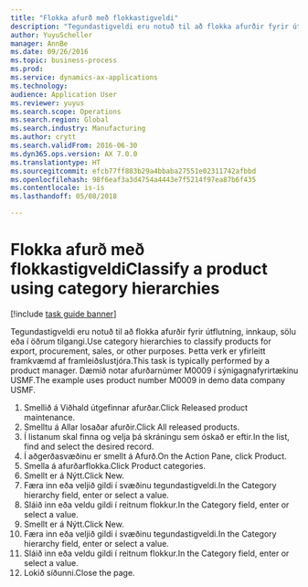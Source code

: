```yaml
--- 
title: "Flokka afurð með flokkastigveldi"
description: "Tegundastigveldi eru notuð til að flokka afurðir fyrir útflutning, innkaup, sölu eða í öðrum tilgangi."
author: YuyuScheller
manager: AnnBe
ms.date: 09/26/2016
ms.topic: business-process
ms.prod: 
ms.service: dynamics-ax-applications
ms.technology: 
audience: Application User
ms.reviewer: yuyus
ms.search.scope: Operations
ms.search.region: Global
ms.search.industry: Manufacturing
ms.author: crytt
ms.search.validFrom: 2016-06-30
ms.dyn365.ops.version: AX 7.0.0
ms.translationtype: HT
ms.sourcegitcommit: efcb77ff883b29a4bbaba27551e02311742afbbd
ms.openlocfilehash: 98f6eaf3a3d4754a4443e7f5214f97ea87b6f435
ms.contentlocale: is-is
ms.lasthandoff: 05/08/2018

---
```

# <a name="classify-a-product-using-category-hierarchies"></a><span data-ttu-id="645e0-103">Flokka afurð með flokkastigveldi</span><span class="sxs-lookup"><span data-stu-id="645e0-103">Classify a product using category hierarchies</span></span>

[!include [task guide banner](../../includes/task-guide-banner.md)]

<span data-ttu-id="645e0-104">Tegundastigveldi eru notuð til að flokka afurðir fyrir útflutning, innkaup, sölu eða í öðrum tilgangi.</span><span class="sxs-lookup"><span data-stu-id="645e0-104">Use category hierarchies to classify products for export, procurement, sales, or other purposes.</span></span> <span data-ttu-id="645e0-105">Þetta verk er yfirleitt framkvæmd af framleiðslustjóra.</span><span class="sxs-lookup"><span data-stu-id="645e0-105">This task is typically performed by a product manager.</span></span> <span data-ttu-id="645e0-106">Dæmið notar afurðarnúmer M0009 í sýnigagnafyrirtækinu USMF.</span><span class="sxs-lookup"><span data-stu-id="645e0-106">The example uses product number M0009 in demo data company USMF.</span></span>

1. <span data-ttu-id="645e0-107">Smellið á Viðhald útgefinnar afurðar.</span><span class="sxs-lookup"><span data-stu-id="645e0-107">Click Released product maintenance.</span></span>
2. <span data-ttu-id="645e0-108">Smelltu á Allar losaðar afurðir.</span><span class="sxs-lookup"><span data-stu-id="645e0-108">Click All released products.</span></span>
3. <span data-ttu-id="645e0-109">Í listanum skal finna og velja þá skráningu sem óskað er eftir.</span><span class="sxs-lookup"><span data-stu-id="645e0-109">In the list, find and select the desired record.</span></span>
4. <span data-ttu-id="645e0-110">Í aðgerðasvæðinu er smellt á Afurð.</span><span class="sxs-lookup"><span data-stu-id="645e0-110">On the Action Pane, click Product.</span></span>
5. <span data-ttu-id="645e0-111">Smella á afurðarflokka.</span><span class="sxs-lookup"><span data-stu-id="645e0-111">Click Product categories.</span></span>
6. <span data-ttu-id="645e0-112">Smellt er á Nýtt.</span><span class="sxs-lookup"><span data-stu-id="645e0-112">Click New.</span></span>
7. <span data-ttu-id="645e0-113">Færa inn eða veljið gildi í svæðinu tegundastigveldi.</span><span class="sxs-lookup"><span data-stu-id="645e0-113">In the Category hierarchy field, enter or select a value.</span></span>
8. <span data-ttu-id="645e0-114">Sláið inn eða veldu gildi í reitnum flokkur.</span><span class="sxs-lookup"><span data-stu-id="645e0-114">In the Category field, enter or select a value.</span></span>
9. <span data-ttu-id="645e0-115">Smellt er á Nýtt.</span><span class="sxs-lookup"><span data-stu-id="645e0-115">Click New.</span></span>
10. <span data-ttu-id="645e0-116">Færa inn eða veljið gildi í svæðinu tegundastigveldi.</span><span class="sxs-lookup"><span data-stu-id="645e0-116">In the Category hierarchy field, enter or select a value.</span></span>
11. <span data-ttu-id="645e0-117">Sláið inn eða veldu gildi í reitnum flokkur.</span><span class="sxs-lookup"><span data-stu-id="645e0-117">In the Category field, enter or select a value.</span></span>
12. <span data-ttu-id="645e0-118">Lokið síðunni.</span><span class="sxs-lookup"><span data-stu-id="645e0-118">Close the page.</span></span>


